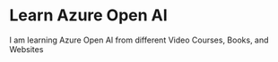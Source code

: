 # Learn Azure Open AI

I am learning Azure Open AI from different Video Courses, Books, and Websites

